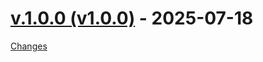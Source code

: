 <a id="v1.0.0"></a>
# [v.1.0.0 (v1.0.0)](https://github.com/BenGercuj/changelog-from-release/releases/tag/v1.0.0) - 2025-07-18



[Changes][v1.0.0]


[v1.0.0]: https://github.com/BenGercuj/changelog-from-release/tree/v1.0.0

<!-- Generated by https://github.com/rhysd/changelog-from-release v3.9.0 -->
